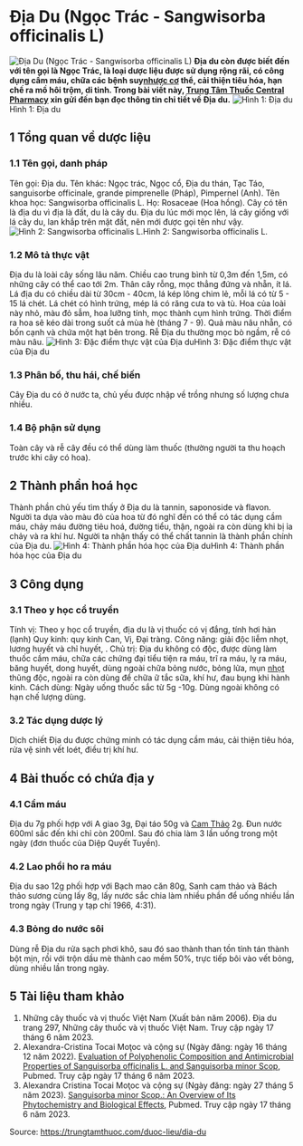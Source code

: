 # Địa Du (Ngọc Trác - Sangwisorba officinalis L)

![Địa Du \(Ngọc Trác - Sangwisorba officinalis L\)](https://trungtamthuoc.com/images/others/dia-du-5-2871.jpg)
**Địa du còn được biết đến với tên gọi là Ngọc Trác, là loại dược liệu được sử dụng rộng rãi, có công dụng cầm máu, chữa các bệnh suy[nhược cơ](https://trungtamthuoc.com/bai-viet/chan-doan-va-dieu-tri-nhuoc-co "nhược cơ") thể, cải thiện tiêu hóa, hạn chế ra mồ hôi trộm, di tinh. Trong bài viết này, [Trung Tâm Thuốc Central Pharmacy](https://trungtamthuoc.com/ "Trung Tâm Thuốc Central Pharmacy") xin gửi đến bạn đọc thông tin chi tiết về Địa du.**
![Hình 1: Địa du](https://trungtamthuoc.com/images/item/dia-du-4.jpg)Hình 1: Địa du
##  1 Tổng quan về dược liệu
### 1.1 Tên gọi, danh pháp
Tên gọi: Địa du.
Tên khác: Ngọc trác, Ngọc cổ, Địa du thán, Tạc Táo, sanguisorbe officinale, grande pimprenelle (Pháp), Pimpernel (Anh).
Tên khoa học: Sangwisorba officinalis L.
Họ: Rosaceae (Hoa hồng).
Cây có tên là địa du vì địa là đất, du là cây du. Địa du lúc mới mọc lên, lá cây giống với lá cây du, lan khắp trên mặt đất, nên mới được gọi tên như vậy. 
![Hình 2: Sangwisorba officinalis L.](https://trungtamthuoc.com/images/item/dia-du-3.jpg)Hình 2: Sangwisorba officinalis L.
### 1.2 Mô tả thực vật
Địa du là loài cây sống lâu năm. Chiều cao trung bình từ 0,3m đến 1,5m, có những cây có thể cao tới 2m.
Thân cây rỗng, mọc thẳng đứng và nhẵn, ít lá.
Lá địa du có chiều dài từ 30cm - 40cm, lá kép lông chim lẻ, mỗi lá có từ 5 - 15 lá chét. Lá chét có hình trứng, mép lá có răng cưa to và tù.
Hoa của loài này nhỏ, màu đỏ sẫm, hoa lưỡng tính, mọc thành cụm hình trứng. Thời điểm ra hoa sẽ kéo dài trong suốt cả mùa hè (tháng 7 - 9).
Quả màu nâu nhẵn, có bốn cạnh và chứa một hạt bên trong. Rễ Địa du thường mọc bò ngầm, rễ có màu nâu.
![Hình 3: Đặc điểm thực vật của Địa du](https://trungtamthuoc.com/images/item/dia-du-2.jpg)Hình 3: Đặc điểm thực vật của Địa du
### 1.3 Phân bố, thu hái, chế biến
Cây Địa du có ở nước ta, chủ yếu được nhập về trồng nhưng số lượng chưa nhiều. 
### 1.4 Bộ phận sử dụng
Toàn cây và rễ cây đều có thể dùng làm thuốc (thường người ta thu hoạch trước khi cây có hoa).
##  2 Thành phần hoá học
Thành phần chủ yếu tìm thấy ở Địa du là tannin, saponoside và flavon. Người ta dựa vào màu đỏ của hoa từ đó nghĩ đến có thể có tác dụng cầm máu, chảy máu đường tiêu hoá, đường tiểu, thận, ngoài ra còn dùng khi bị ỉa chảy và ra khí hư. Người ta nhận thấy có thể chất tannin là thành phần chính của Địa du.
![Hình 4: Thành phần hóa học của Địa du](https://trungtamthuoc.com/images/item/dia-du-1.jpg)Hình 4: Thành phần hóa học của Địa du
##  3 Công dụng
### 3.1 Theo y học cổ truyền
Tính vị: Theo y học cổ truyền, địa du là vị thuốc có vị đắng, tính hơi hàn (lạnh)
Quy kinh: quy kinh Can, Vị, Đại tràng.
Công năng: giải độc liễm nhọt, lương huyết và chỉ huyết, .
Chủ trị: Địa du không có độc, được dùng làm thuốc cầm máu, chữa các chứng đại tiểu tiện ra máu, trĩ ra máu, lỵ ra máu, băng huyết, dong huyết, dùng ngoài chữa bỏng nước, bỏng lửa, mụn [nhọt](https://trungtamthuoc.com/bai-viet/nhot "nhọt") thũng độc, ngoài ra còn dùng để chữa ữ tắc sữa, khí hư, đau bụng khi hành kinh.
Cách dùng: Ngày uống thuốc sắc từ 5g -10g. Dùng ngoài không có hạn chế lượng dùng.
### 3.2 Tác dụng dược lý
Dịch chiết Địa du được chứng minh có tác dụng cầm máu, cải thiện tiêu hóa, rửa vệ sinh vết loét, điều trị khí hư.
##  4 Bài thuốc có chứa địa y
### 4.1 Cầm máu
Địa du 7g phối hợp với A giao 3g, Đại táo 50g và [Cam Thảo](https://trungtamthuoc.com/duoc-lieu/cam-thao-32 "Cam Thảo") 2g. Đun nước 600ml sắc đến khi chỉ còn 200ml. Sau đó chia làm 3 lần uống trong một ngày (đơn thuốc của Diệp Quyết Tuyền).
### 4.2 Lao phổi ho ra máu
Địa du sao 12g phối hợp với Bạch mao căn 80g, Sanh cam thảo và Bách thảo sương cùng lấy 8g, lấy nước sắc chia làm nhiều phần để uống nhiều lần trong ngày (Trung y tạp chí 1966, 4:31).
### 4.3 Bỏng do nước sôi
Dùng rễ Địa du rửa sạch phơi khô, sau đó sao thành than tồn tính tán thành bột mịn, rồi với trộn dầu mè thành cao mềm 50%, trực tiếp bôi vào vết bỏng, dùng nhiều lần trong ngày.
##  5 Tài liệu tham khảo
1. Những cây thuốc và vị thuốc Việt Nam (Xuất bản năm 2006). Địa du trang 297, Những cây thuốc và vị thuốc Việt Nam. Truy cập ngày 17 tháng 6 năm 2023.
2. Alexandra-Cristina Tocai Moţoc và cộng sự (Ngày đăng: ngày 16 tháng 12 năm 2022). [Evaluation of Polyphenolic Composition and Antimicrobial Properties of Sanguisorba officinalis L. and Sanguisorba minor Scop](https://pubmed.ncbi.nlm.nih.gov/36559673/), Pubmed. Truy cập ngày 17 tháng 6 năm 2023.
3. Alexandra Cristina Tocai Moţoc và cộng sự (Ngày đăng: ngày 27 tháng 5 năm 2023). [Sanguisorba minor Scop.: An Overview of Its Phytochemistry and Biological Effects](https://pubmed.ncbi.nlm.nih.gov/37299107/), Pubmed. Truy cập ngày 17 tháng 6 năm 2023.


Source: https://trungtamthuoc.com/duoc-lieu/dia-du